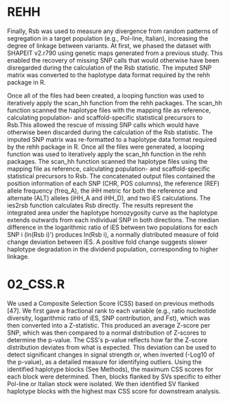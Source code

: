 # REHH

Finally, Rsb was used to measure any divergence from random patterns of segregation in a target population (e.g., Pol-line, Italian), increasing the degree of linkage between variants. At first, we phased the dataset with SHAPEIT v2.r790 using genetic maps generated from a previous study. This enabled the recovery of missing SNP calls that would otherwise have been disregarded during the calculation of the Rsb statistic. The imputed SNP matrix was converted to the haplotype data format required by the rehh package in R. 

Once all of the files had been created, a looping function was used to iteratively apply the scan_hh function from the rehh packages. The scan_hh function scanned the haplotype files with the mapping file as reference, calculating population- and scaffold-specific statistical precursors to Rsb.This allowed the rescue of missing SNP calls which would have otherwise been discarded during the calculation of the Rsb statistic. The imputed SNP matrix was re-formatted to a haplotype data format required by the rehh package in R. Once all the files were generated, a looping function was used to iteratively apply the scan_hh function in the rehh packages. The scan_hh function scanned the haplotype files using the mapping file as reference, calculating population- and scaffold-specific statistical precursors to Rsb. The concatenated output files contained the position information of each SNP (CHR, POS columns), the reference (REF) allele frequency (freq_A), the iHH metric for both the reference and alternate (ALT) alleles (iHH_A and iHH_D), and two iES calculations. The ies2rsb function calculates Rsb directly. The results represent the integrated area under the haplotype homozygosity curve as the haplotype extends outwards from each individual SNP in both directions. The median difference in the logarithmic ratio of iES between two populations for each SNP i (ln(Rsb i)') produces ln(Rsb i), a normally distributed measure of fold change deviation between iES. A positive fold change suggests slower haplotype degradation in the dividend population, corresponding to higher linkage.

# 02_CSS.R

We used a Composite Selection Score (CSS) based on previous methods [47]. We first gave a fractional rank to each variable (e.g., ratio nucleotide diversity, logarithmic ratio of iES, SNP contribution, and Fst), which was then converted into a Z-statistic. This produced an average Z-score per SNP, which was then compared to a normal distribution of Z-scores to determine the p-value. The CSS's p-value reflects how far the Z-score distribution deviates from what is expected. This deviation can be used to detect significant changes in signal strength or, when inverted (-Log10 of the p-value), as a detailed measure for identifying outliers. Using the identified haplotype blocks (See Methods), the maximum CSS scores for each block were determined. Then, blocks flanked by SVs specific to either Pol-line or Italian stock were isolated. We then identified SV flanked haplotype blocks with the highest max CSS score for downstream analysis. 

